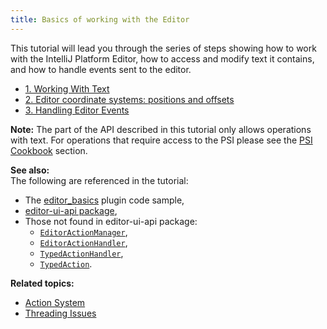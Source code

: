 ```yaml
---
title: Basics of working with the Editor
---
```


This tutorial will lead you through the series of steps showing how to work with the IntelliJ Platform Editor, how to access and modify text it contains, and how to handle events sent to the editor. 
* [1. Working With Text](editor_basics/working_with_text.md)
* [2. Editor coordinate systems: positions and offsets](editor_basics/coordinates_system.md)
* [3. Handling Editor Events](editor_basics/editor_events.md)

**Note:** The part of the API described in this tutorial only allows operations with text. 
For operations that require access to the PSI please see the [PSI Cookbook](/basics/psi_cookbook.md) section.

**See also:**  
The following are referenced in the tutorial:
* The [editor_basics](https://github.com/JetBrains/intellij-sdk-docs/tree/master/code_samples/editor_basics/) plugin code sample,
* [editor-ui-api package](upsource:///platform/editor-ui-api),
* Those not found in editor-ui-api package:
  * [`EditorActionManager`](upsource:///platform/platform-api/src/com/intellij/openapi/editor/actionSystem/EditorActionManager.java),
  * [`EditorActionHandler`](upsource:///platform/platform-api/src/com/intellij/openapi/editor/actionSystem/EditorActionHandler.java),
  * [`TypedActionHandler`](upsource:///platform/platform-api/src/com/intellij/openapi/editor/actionSystem/TypedActionHandler.java),
  * [`TypedAction`](upsource:///platform/platform-api/src/com/intellij/openapi/editor/actionSystem/TypedAction.java).

**Related topics:** 
* [Action System](/tutorials/action_system.md)
* [Threading Issues](/basics/architectural_overview/general_threading_rules.md)

